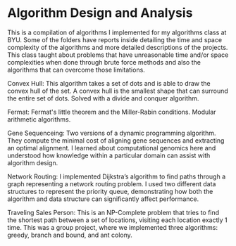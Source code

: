 # Algorithm Design and Analysis
This is a compilation of algorithms I implemented for my algorithms class at BYU. Some of the folders have reports inside detailing the time and space complexity of the algorithms and more detailed descriptions of the projects. This class taught about problems that have unreasonable time and/or space complexities when done through brute force methods and also the algorithms that can overcome those limitations. 

Convex Hull: This algorithm takes a set of dots and is able to draw the convex hull of the set. A convex hull is the smallest shape that can surround the entire set of dots. Solved with a divide and conquer algorithm. 

Fermat: Fermat's little theorem and the Miller-Rabin conditions. Modular arithmetic algorithms. 

Gene Sequenceing: Two versions of a dynamic programming algorithm. They compute the minimal cost of aligning gene sequences and extracting an optimal alignment. I learned about computational genomics here and understood how knowledge within a particular domain can assist with algorithm design. 

Network Routing: I implemented Dijkstra’s algorithm to find paths through a graph representing a network routing problem. I used two different data structures to represent the priority queue, demonstrating how both the algorithm and data structure can significantly affect performance. 

Traveling Sales Person: This is an NP-Complete problem that tries to find the shortest path between a set of locations, visiting each location exactly 1 time. This was a group project, where we implemented three algorithms: greedy, branch and bound, and ant colony. 






